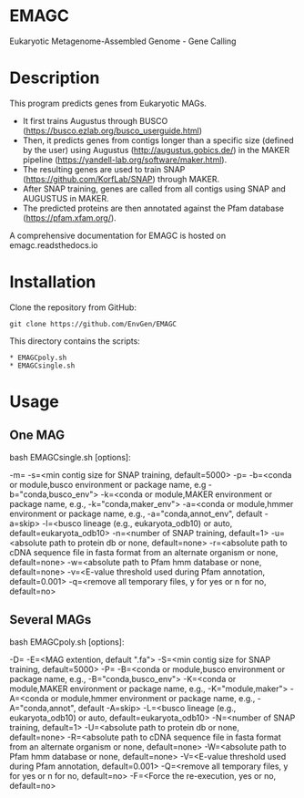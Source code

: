 # EMAGC
Eukaryotic Metagenome-Assembled Genome - Gene Calling

Description
===========

This program predicts genes from Eukaryotic MAGs.

* It first trains Augustus through BUSCO (https://busco.ezlab.org/busco_userguide.html)
* Then, it predicts genes from contigs longer than a specific size (defined by the user) 
    using Augustus (http://augustus.gobics.de/) in the MAKER pipeline (https://yandell-lab.org/software/maker.html).
* The resulting genes are used to train SNAP (https://github.com/KorfLab/SNAP) through MAKER.
* After SNAP training, genes are called from all contigs using SNAP and AUGUSTUS in MAKER.
* The predicted proteins are then annotated against the Pfam database (https://pfam.xfam.org/).


A comprehensive documentation for EMAGC is hosted on emagc.readsthedocs.io


Installation
============

Clone the repository from GitHub:

    git clone https://github.com/EnvGen/EMAGC

This directory contains the scripts:

    * EMAGCpoly.sh
    * EMAGCsingle.sh


Usage
=====

One MAG
-------

bash EMAGCsingle.sh [options]:

  -m=<absolute path to mag file>
  -s=<min contig size for SNAP training, default=5000>
  -p=<threads>
  -b=<conda or module,busco environment or package name, e.g -b="conda,busco_env">
  -k=<conda or module,MAKER environment or package name, e.g., -k="conda,maker_env">
  -a=<conda or module,hmmer environment or package name, e.g., -a="conda,annot_env", default -a=skip>
  -l=<busco lineage (e.g., eukaryota_odb10) or auto, default=eukaryota_odb10>
  -n=<number of SNAP training, default=1>
  -u=<absolute path to protein db or none, default=none>
  -r=<absolute path to cDNA sequence file in fasta format from an alternate organism or none, default=none>
  -w=<absolute path to Pfam hmm database or none, default=none>
  -v=<E-value threshold used during Pfam annotation, default=0.001>
  -q=<remove all temporary files, y for yes or n for no, default=no>

Several MAGs
------------

bash EMAGCpoly.sh [options]:

 -D=<path to mag directory>
 -E=<MAG extention, default ".fa">
 -S=<min contig size for SNAP training, default=5000>
 -P=<threads>
 -B=<conda or module,busco environment or package name, e.g., -B="conda,busco_env">
 -K=<conda or module,MAKER environment or package name, e.g., -K="module,maker">
 -A=<conda or module,hmmer environment or package name, e.g., -A="conda,annot", default -A=skip>
 -L=<busco lineage (e.g., eukaryota_odb10) or auto, default=eukaryota_odb10>
 -N=<number of SNAP training, default=1>
 -U=<absolute path to protein db or none, default=none>
 -R=<absolute path to cDNA sequence file in fasta format from an alternate organism or none, default=none>
 -W=<absolute path to Pfam hmm database or none, default=none>
 -V=<E-value threshold used during Pfam annotation, default=0.001>
 -Q=<remove all temporary files, y for yes or n for no, default=no>
 -F=<Force the re-execution, yes or no, default=no>
